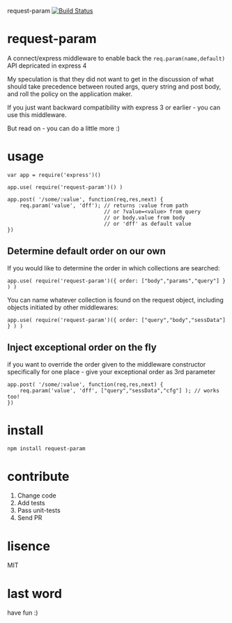 request-param [![Build Status](https://secure.travis-ci.org/osher/request-param.png?branch=master)](http://travis-ci.org/osher/request-param)


request-param
=============
A connect/express middleware to enable back the `req.param(name,default)` API 
depricated in express 4

My speculation is that they did not want to get in the discussion of what 
should take precedence between routed args, query string and post body, and 
roll the policy on the application maker.

If you just want backward compatibility with express 3 or earlier - you can use 
this middleware.

But read on - you can do a little more :)

usage
=====

```
var app = require('express')()

app.use( require('request-param')() )

app.post( '/some/:value', function(req,res,next) {
    req.param('value', 'dff'); // returns :value from path
                               // or ?value=<value> from query
                               // or body.value from body
                               // or 'dff' as default value
})
```

Determine default order on our own
----------------------------------

If you would like to determine the order in which collections are searched:

```
app.use( require('request-param')({ order: ["body","params","query"] } ) )
```

You can name whatever collection is found on the request object, including 
objects initiated by other middlewares:

```
app.use( require('request-param')({ order: ["query","body","sessData"] } ) )
```

Inject exceptional order on the fly
-----------------------------------

if you want to override the order given to the middleware constructor 
specifically for one place - give your exceptional order as 3rd parameter

```
app.post( '/some/:value', function(req,res,next) {
    req.param('value', 'dff', ["query","sessData","cfg"] ); // works too!
})
```


install
=======

`npm install request-param`

contribute
==========
1. Change code
2. Add tests
3. Pass unit-tests
4. Send PR

lisence
=======
MIT

last word
=========
have fun :)